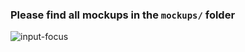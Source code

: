 ### Please find all mockups in the `mockups/` folder
![input-focus](https://user-images.githubusercontent.com/10798986/57175415-4df27b80-6e65-11e9-9c84-72342de7c3e2.png)
